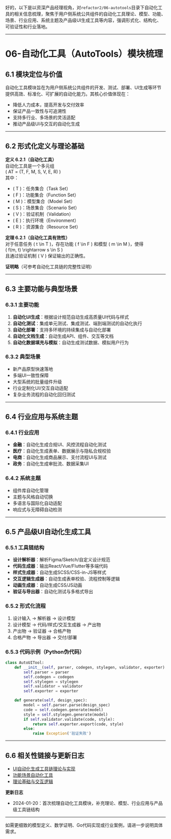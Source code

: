 好的，以下是以资深产品经理视角，对`refactor2/06-autotools`目录下自动化工具的相关信息梳理，聚焦于用户侧系统公共组件的自动化工具理论、模型、功能、场景、行业应用、系统主题及产品级UI生成工具等内容，强调形式化、结构化、可验证性和行业落地。

---

# 06-自动化工具（AutoTools）模块梳理

## 6.1 模块定位与价值

自动化工具模块旨在为用户侧系统公共组件的开发、测试、部署、UI生成等环节提供高效、标准化、可扩展的自动化能力。其核心价值体现在：
- 降低人力成本，提高开发与交付效率
- 保证产品一致性与可追溯性
- 支持多行业、多场景的灵活适配
- 推动产品级UI与交互的自动化生成

---

## 6.2 形式化定义与理论基础

**定义 6.2.1（自动化工具）**  
自动化工具是一个多元组  
\( AT = (T, F, M, S, V, E, R) \)  
其中：  
- \( T \)：任务集合（Task Set）
- \( F \)：功能集合（Function Set）
- \( M \)：模型集合（Model Set）
- \( S \)：场景集合（Scenario Set）
- \( V \)：验证机制（Validation）
- \( E \)：执行环境（Environment）
- \( R \)：资源集合（Resource Set）

**定理 6.2.1（自动化工具有效性）**  
对于任意任务 \( t \in T \)，存在功能 \( f \in F \) 和模型 \( m \in M \)，使得  
\( f(m, t) \rightarrow s \in S \)  
且通过验证机制 \( V \) 保证输出的正确性。

**证明略**（可参考自动化工具链的完整性证明）

---

## 6.3 主要功能与典型场景

### 6.3.1 主要功能
1. **自动化UI生成**：根据设计规范自动生成高质量UI代码与样式
2. **自动化测试**：集成单元测试、集成测试、端到端测试的自动化执行
3. **自动化部署**：支持多环境的持续集成与自动化部署
4. **自动化文档生成**：自动生成API、组件、交互等文档
5. **自动化数据填充与模拟**：自动生成测试数据、模拟用户行为

### 6.3.2 典型场景
- 新产品原型快速落地
- 多端UI一致性保障
- 大型系统的批量组件升级
- 行业定制化UI/交互自动适配
- 复杂业务流程的自动化回归测试

---

## 6.4 行业应用与系统主题

### 6.4.1 行业应用
- **金融**：自动化生成合规UI、风控流程自动化测试
- **医疗**：自动化生成表单、数据展示与隐私合规校验
- **电商**：自动化生成商品展示、支付流程UI与测试
- **政务**：自动化生成审批流、数据采集UI

### 6.4.2 系统主题
- 组件库自动化管理
- 主题与风格自动切换
- 多语言与国际化自动适配
- 响应式与无障碍自动检测

---

## 6.5 产品级UI自动化生成工具

### 6.5.1 工具链结构
- **设计解析器**：解析Figma/Sketch/自定义设计规范
- **代码生成器**：输出React/Vue/Flutter等多端代码
- **样式生成器**：自动生成SCSS/CSS-in-JS等样式
- **交互逻辑生成器**：自动生成表单校验、流程控制等逻辑
- **动画生成器**：自动生成CSS/JS动画
- **验证与导出器**：自动化测试与多格式导出

### 6.5.2 形式化流程
1. 设计输入 → 解析器 → 设计模型
2. 设计模型 → 代码/样式/交互生成器 → 产出物
3. 产出物 → 验证器 → 合格产物
4. 合格产物 → 导出器 → 交付/部署

### 6.5.3 代码示例（Python伪代码）
```python
class AutoUITool:
    def __init__(self, parser, codegen, stylegen, validator, exporter):
        self.parser = parser
        self.codegen = codegen
        self.stylegen = stylegen
        self.validator = validator
        self.exporter = exporter

    def generate(self, design_spec):
        model = self.parser.parse(design_spec)
        code = self.codegen.generate(model)
        style = self.stylegen.generate(model)
        if self.validator.validate(code, style):
            return self.exporter.export(code, style)
        else:
            raise Exception('验证失败')
```

---

## 6.6 相关性链接与更新日志

- [UI自动化生成工具链理论与实现](../04-industry-applications/README.md#47-ui自动化生成工具链)
- [功能场景自动化工具](../03-functional-scenarios/README.md)
- [理论基础与交互逻辑](../01-theoretical-foundation/README.md)

**更新日志**  
- 2024-01-20：首次梳理自动化工具模块，补充理论、模型、行业应用与产品级工具链结构

---

如需更细致的模型定义、数学证明、Go代码实现或行业案例，请进一步说明具体需求。